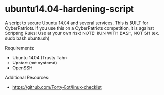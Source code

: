 # ubuntu14.04-hardening-script
A script to secure Ubuntu 14.04 and several services.
This is BUILT for CyberPatriots. If you use this on a CyberPatriots competition, it is against Scripting Rules! Use at your own risk!
NOTE: RUN WITH BASH, NOT SH (ex. sudo bash ubuntu.sh)

Requirements:
- Ubuntu 14.04 (Trusty Tahr)
- Upstart (not systemd)
- OpenSSH

Additional Resources:
- https://github.com/Forty-Bot/linux-checklist
